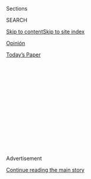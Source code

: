 <div id="app">

<div>

<div>

<div>

<div class="NYTAppHideMasthead css-1q2w90k e1suatyy0">

<div class="section css-ui9rw0 e1suatyy2">

<div class="css-eph4ug er09x8g0">

<div class="css-6n7j50">

</div>

<span class="css-1dv1kvn">Sections</span>

<div class="css-10488qs">

<span class="css-1dv1kvn">SEARCH</span>

</div>

[Skip to content](#site-content)[Skip to site
index](#site-index)

</div>

<div id="masthead-section-label" class="css-1wr3we4 eaxe0e00">

[Opinión](https://www.nytimes3xbfgragh.onion/es/section/opinion)

</div>

<div class="css-10698na e1huz5gh0">

</div>

</div>

<div id="masthead-bar-one" class="section hasLinks css-15hmgas e1csuq9d3">

<div class="css-uqyvli e1csuq9d0">

</div>

<div class="css-1uqjmks e1csuq9d1">

</div>

<div class="css-9e9ivx">

[](https://myaccount.nytimes3xbfgragh.onion/auth/login?response_type=cookie&client_id=vi)

</div>

<div class="css-1bvtpon e1csuq9d2">

[Today’s
Paper](https://www.nytimes3xbfgragh.onion/section/todayspaper)

</div>

</div>

</div>

</div>

<div data-aria-hidden="false">

<div id="site-content" data-role="main">

<div>

<div class="css-1aor85t" style="opacity:0.000000001;z-index:-1;visibility:hidden">

<div class="css-1hqnpie">

<div class="css-epjblv">

<span class="css-17xtcya">[Opinión](/es/section/opinion)</span><span class="css-x15j1o">|</span><span class="css-fwqvlz">El
rey iba desnudo y España miró a otro
lado</span>

</div>

<div class="css-k008qs">

<div class="css-1iwv8en">

<span class="css-18z7m18"></span>

<div>

</div>

</div>

<span class="css-1n6z4y">https://nyti.ms/31RCET4</span>

<div class="css-1705lsu">

<div class="css-4xjgmj">

<div class="css-4skfbu" data-role="toolbar" data-aria-label="Social Media Share buttons, Save button, and Comments Panel with current comment count" data-testid="share-tools">

  - 
  - 
  - 
  - 
    
    <div class="css-6n7j50">
    
    </div>

  - 
  - 

</div>

</div>

</div>

</div>

</div>

</div>

<div class="css-13pd83m">

</div>

<div id="top-wrapper" class="css-1sy8kpn">

<div id="top-slug" class="css-l9onyx">

Advertisement

</div>

[Continue reading the main
story](#after-top)

<div class="ad top-wrapper" style="text-align:center;height:100%;display:block;min-height:250px">

<div id="top" class="place-ad" data-position="top" data-size-key="top">

</div>

</div>

<div id="after-top">

</div>

</div>

<div>

<div class="css-v5btjw etb61u70">

<div class="css-v05ibm etb61u71">

[Opinión](/es/section/opinion)

</div>

</div>

<div id="sponsor-wrapper" class="css-1hyfx7x">

<div id="sponsor-slug" class="css-19vbshk">

Supported by

</div>

[Continue reading the main
story](#after-sponsor)

<div id="sponsor" class="ad sponsor-wrapper" style="text-align:center;height:100%;display:block">

</div>

<div id="after-sponsor">

</div>

</div>

<div class="css-186x18t">

Comentario

</div>

<div class="css-1vkm6nb ehdk2mb0">

# El rey iba desnudo y España miró a otro lado

</div>

Una cultura de pleitesía desfasada, pero todavía vigente, permitió a
Juan Carlos I convertirse en el millonario lobista de las dictaduras
árabes y ocultar su fortuna durante décadas. Solo una reforma profunda
puede rescatar a la monarquía de su peor crisis.

<div class="css-79elbk" data-testid="photoviewer-wrapper">

<div class="css-z3e15g" data-testid="photoviewer-wrapper-hidden">

</div>

<div class="css-1a48zt4 ehw59r15" data-testid="photoviewer-children">

![<span class="css-16f3y1r e13ogyst0" data-aria-hidden="true">El rey
Juan Carlos I de España, a la derecha, conversa con el rey Abdullah de
Arabia Saudí en
2008.</span><span class="css-cnj6d5 e1z0qqy90" itemprop="copyrightHolder"><span class="css-1ly73wi e1tej78p0">Credit...</span><span><span>Pierre-Philippe
Marcou/Agence France-Presse — Getty
Images</span></span></span>](https://static01.graylady3jvrrxbe.onion/images/2020/08/13/opinion/13jimenez-ES/13jimenez-articleLarge.jpg?quality=75&auto=webp&disable=upscale)

</div>

</div>

<div class="css-18e8msd">

<div class="css-vp77d3 epjyd6m0">

<div class="css-1baulvz">

Por <span class="css-1baulvz last-byline" itemprop="name">David
Jiménez</span>

<div class="css-8atqhb">

Es periodista y colaborador regular de The New York Times.

</div>

</div>

</div>

  - 13 de agosto de
    2020

  - 
    
    <div class="css-4xjgmj">
    
    <div class="css-d8bdto" data-role="toolbar" data-aria-label="Social Media Share buttons, Save button, and Comments Panel with current comment count" data-testid="share-tools">
    
      - 
      - 
      - 
      - 
        
        <div class="css-6n7j50">
        
        </div>
    
      - 
      - 
    
    </div>
    
    </div>

</div>

<div class="css-mdjrty">

[Read in
English](https://www.nytimes3xbfgragh.onion/2020/08/13/opinion/king-juan-carlos-exile.html "Read in English")

</div>

</div>

<div class="section meteredContent css-1r7ky0e" name="articleBody" itemprop="articleBody">

<div class="css-1fanzo5 StoryBodyCompanionColumn">

<div class="css-53u6y8">

MADRID — Uno de los primeros encargos que recibí como reportero, en
1996, fue entrevistar a una supuesta amante del rey de España, Juan
Carlos de Borbón y Borbón. Mis editores en El Mundo investigaban si la
actriz de cine y televisión Barbara Rey estaba exigiendo al Estado
dinero a cambio de no revelar su relación con el rey. No conseguí la
entrevista, la amiga del monarca guardó silencio tras denunciar
presiones y las dos grandes debilidades de nuestro rey —mujeres y
dinero— continuaron siendo el secreto peor guardado del país otras dos
décadas.

Admitámoslo: los españoles siempre supimos que el rey iba desnudo, pero
decidimos mirar a otro lado.

Una desfasada cultura de pleitesía, la opacidad que rodea a la monarquía
española y una Constitución que excluye a nuestros reyes de cualquier
responsabilidad penal enviaron al monarca el mensaje de que estaba por
encima de la ley. Sus privilegios, como la inmunidad judicial, diseñados
para dar estabilidad a la institución, fueron aprovechados para amasar
una fortuna cuyo principal origen fueron las millonarias donaciones de
dictadores árabes. Las cantidades eran lo suficientemente importantes
como para que en 2012, en mitad de la gran recesión y con [una cuarta
parte de los españoles sin
empleo](https://www.macrotrends.net/countries/ESP/spain/unemployment-rate),
el rey emérito transfiriera [65 millones de
euros](https://www.publico.es/politica/juan-carlos-i-reclamo-65-millones-corinna-larsen-despues-abdicar.html)
a otra de sus amantes, la empresaria alemana Corinna Larsen.

La revelación de ese “regalo” real, que Larsen atribuye al [“amor y la
gratitud”](https://english.elpais.com/spanish_news/2020-07-06/recipient-of-65m-from-spains-emeritus-king-claimed-money-was-a-gift-and-not-a-bid-to-hide-the-funds.html)
y los investigadores a un intento de ocultar dinero ilícito, es solo la
punta del iceberg de un escándalo que ha forzado el [exilio del
monarca](https://www.nytimes3xbfgragh.onion/es/2020/08/05/espanol/opinion/juan-carlos-exilio-espana.html).
Los españoles desconocemos el paradero de Juan Carlos I desde que la
semana pasada se anunció su salida del país. La estrategia de alejarlo
de los focos, adoptada tras una negociación secreta entre la Casa Real y
el gobierno, demuestra que no hemos aprendido nada.

</div>

</div>

<div class="css-1fanzo5 StoryBodyCompanionColumn">

<div class="css-53u6y8">

Juan Carlos, quien [abdicó al trono a favor de su hijo Felipe
VI](https://www.nytimes3xbfgragh.onion/2014/06/12/world/europe/spanish-lawmakers-clear-way-for-kings-abdication.html)
en 2014, debería haber permanecido en el país que [reinó durante casi
cuatro
décadas](https://www.nytimes3xbfgragh.onion/slideshow/2014/06/19/blogs/20140619KING/s/20140619KING-slide-DNFH.html)
hasta que se aclaren las causas por las que está siendo investigado en
Suiza y España, incluida la entrega de [100 millones de
dólares](https://www.eldiario.es/politica/millones-juan-carlos-cronologia-retrata_1_1027438.html)
por parte de Arabia Saudí en 2008. El botín real bajo sospecha,
acumulado durante décadas, incluye coches Ferrari, un yate, viajes de
lujo, tierras en Marruecos o un piso londinense valorado en más 62
millones de euros, [obsequio del sultán de
Omán](https://www.publico.es/politica/juan-carlos-i-recibio-atico-londres-abdicar-comprado-oman-luego-revendio.html).
Solo alguien que crea ciegamente en los cuentos de hadas puede pensar
que tanta generosidad no tuvo un precio.

El Tribunal Supremo español investiga si el presunto pago de los 100
millones de dólares de los saudíes fueron [una comisión pagada a Juan
Carlos I](https://www.bbc.com/news/world-europe-52977739) por conseguir
que empresas españolas construyeran el tren de alta velocidad entre
Medina y La Meca por un valor de 6700 millones de euros. Ahora sabemos
que durante años el jefe del Estado mantuvo una doble vida como lobista
y que sus benefactores obtuvieron a cambio una influencia decisiva en
España. ¿Cuánta influencia? El interés de las autoridades por mirar bajo
de esa alfombra es mínimo.

El parlamento ha
[bloqueado](https://www.lavanguardia.com/politica/20200616/481814522302/mesa-ongreso-rechaza-investigar-juan-carlos-i.html)
la creación de una comisión de investigación que podría haber servido
para desvelar las implicaciones geopolíticas del comportamiento del rey
emérito. Los ciudadanos se pierden así la oportunidad de que se pregunte
a los cuatro últimos presidentes del gobierno español qué sabían de los
negocios del rey y cómo estos influyeron en la política exterior
española. El conocido empresario, Javier de la Rosa, [reveló ya
en 1995](https://www.elespanol.com/opinion/carta-del-director/20200322/matar-padre-hora-negra/476652332_20.html)
al entonces director de El Mundo, Pedro J. Ramírez, que Kuwait pagó 100
millones de dólares como recompensa por el apoyo del rey para que el
gobierno español apoyara la coalición contra Sadam Hussein en la primera
Guerra del Golfo.

España ha sido durante décadas uno de los principales valedores de las
dictaduras árabes, que han encontrado en nuestra monarquía una manera de
legitimarse internacionalmente. En noviembre de 2018, en mitad de la
indignación por el descuartizamiento del periodista [Jamal
Khashoggi](https://www.nytimes3xbfgragh.onion/es/2019/06/21/espanol/opinion/jamal-khashoggi-asesinato.html),
el gobierno saudí distribuyó la fotografía de un amigable saludo entre
Juan Carlos I y el hombre que algunos acusan de ordenar el asesinato, el
príncipe heredero Mohamed bin Salmán.

</div>

</div>

<div class="css-1fanzo5 StoryBodyCompanionColumn">

<div class="css-53u6y8">

Tampoco la represión de manifestantes que pedían democracia en Baréin
impidió los constantes viajes del rey emérito a otra de las “monarquías
hermanas” que engordaron sus cuentas bancarias. Uno de los gestores del
patrimonio de Juan Carlos I reveló a la fiscalía suiza que el exjefe del
Estado español volvió de un viaje a Manama con [un maletín con 1,9
millones de
dólares](https://english.elpais.com/spanish_news/2020-05-02/spains-former-king-received-alleged-17m-donation-from-ruler-of-bahrain-swiss-probe-shows.html).

</div>

</div>

<div class="css-79elbk" data-testid="photoviewer-wrapper">

<div class="css-z3e15g" data-testid="photoviewer-wrapper-hidden">

</div>

<div class="css-1a48zt4 ehw59r15" data-testid="photoviewer-children">

![<span class="css-16f3y1r e13ogyst0" data-aria-hidden="true">Una
manifestación en Madrid contra la monarquía por un caso de corrupción
que está siendo
investigado.</span><span class="css-cnj6d5 e1z0qqy90" itemprop="copyrightHolder"><span class="css-1ly73wi e1tej78p0">Credit...</span><span>Oscar
Gonzalez/NurPhoto vía Getty
Images</span></span>](https://static01.graylady3jvrrxbe.onion/images/2020/08/13/opinion/13jimenez-ES-2/13jimenez2-articleLarge.jpg?quality=75&auto=webp&disable=upscale)

</div>

</div>

<div class="css-1fanzo5 StoryBodyCompanionColumn">

<div class="css-53u6y8">

A la espera de las decisiones que tomen los jueces en Suiza y España,
nadie puede dudar de la inmoralidad del comportamiento del que durante
décadas fuera el hombre más admirado de España. Pero no importa el
cúmulo de evidencias o el avance de las investigaciones: el mismo poder
establecido que extendió un manto de impunidad sobre el rey, incluida
una clase política, un empresariado y una prensa cortesanas, ha acudido
a su rescate. Lo que debería ser una cuestión de decencia y rendición de
cuentas ha degenerado en un polarizado debate entre favorables y
contrarios a la monarquía.

Los defensores de Juan Carlos I aseguran que, más allá de sus faltas,
[su legado como padre de la democracia
española](https://www.euronews.com/2020/08/04/spain-s-ex-king-juan-carlos-from-hero-of-democracy-to-tainted-exile)
es imborrable. Consideran la protección de la institución clave en un
momento de gran fractura política y tensiones territoriales, incluido el
desafío independentista del gobierno de Cataluña. El argumento es
legítimo, pero pierde su sentido cuando se adorna de teorías
conspiranoicas sobre un ataque coordinado de los enemigos del país para
tumbar la monarquía. Nadie ha hecho más por sabotearla que el propio rey
emérito.

Las monarquías europeas son reliquias del pasado cuyo papel se ha
reducido a labores de representación diplomática, simbolismo patriótico
y, por qué no, entretenimiento para las masas. La vida disoluta de sus
miembros ha sido tradicionalmente aceptada, dentro de unos límites. Pero
cuando los escándalos implican a una red de abusos de menores, como
ocurre estos días con la conexión del [príncipe Andrés de
Inglaterra](https://www.nytimes3xbfgragh.onion/2020/07/05/us/politics/prince-andrew-jeffrey-epstein.html)
con Jeffrey Epstein, o sospechas de corrupción como en el caso de Juan
Carlos I, ese pacto no escrito se rompe y la pregunta resurge.
¿Necesitamos la monarquía?

Una institución como la española no puede ser salvada buscando al exrey
a un plácido retiro, blindándolo de las consecuencias de sus actos y
manteniendo la opacidad de siempre, mientras se envía el mensaje
equivocado a su hijo y actual monarca, Felipe VI, de que recibirá el
mismo trato independientemente de sus actos.

Lo que se necesita es un debate abierto sobre el modelo de Estado,
reformas profundas que adapten la monarquía a los tiempos, empezando por
el fin de la impunidad judicial, y la instauración de una cultura de
transparencia. La idea de que en pleno siglo XXI los reyes pueden
mostrarse desnudos, como en el clásico cuento de Hans Christian
Andersen, y esperar que sus súbditos simplemente miren a otro lado, solo
puede terminar en un final infeliz.

David Jiménez ([@DavidJimenezTW](https://twitter.com/DavidJimenezTW)) es
escritor y periodista. Su libro más reciente es *El director*.

</div>

</div>

<div>

</div>

</div>

<div>

</div>

<div>

</div>

<div>

</div>

<div>

<div id="bottom-wrapper" class="css-1ede5it">

<div id="bottom-slug" class="css-l9onyx">

Advertisement

</div>

[Continue reading the main
story](#after-bottom)

<div id="bottom" class="ad bottom-wrapper" style="text-align:center;height:100%;display:block;min-height:90px">

</div>

<div id="after-bottom">

</div>

</div>

</div>

</div>

</div>

## Site Index

<div>

</div>

## Site Information Navigation

  - [© <span>2020</span> <span>The New York Times
    Company</span>](https://help.nytimes3xbfgragh.onion/hc/en-us/articles/115014792127-Copyright-notice)

<!-- end list -->

  - [NYTCo](https://www.nytco.com/)
  - [Contact
    Us](https://help.nytimes3xbfgragh.onion/hc/en-us/articles/115015385887-Contact-Us)
  - [Work with us](https://www.nytco.com/careers/)
  - [Advertise](https://nytmediakit.com/)
  - [T Brand Studio](http://www.tbrandstudio.com/)
  - [Your Ad
    Choices](https://www.nytimes3xbfgragh.onion/privacy/cookie-policy#how-do-i-manage-trackers)
  - [Privacy](https://www.nytimes3xbfgragh.onion/privacy)
  - [Terms of
    Service](https://help.nytimes3xbfgragh.onion/hc/en-us/articles/115014893428-Terms-of-service)
  - [Terms of
    Sale](https://help.nytimes3xbfgragh.onion/hc/en-us/articles/115014893968-Terms-of-sale)
  - [Site
    Map](https://spiderbites.nytimes3xbfgragh.onion)
  - [Help](https://help.nytimes3xbfgragh.onion/hc/en-us)
  - [Subscriptions](https://www.nytimes3xbfgragh.onion/subscription?campaignId=37WXW)

</div>

</div>

</div>

</div>
